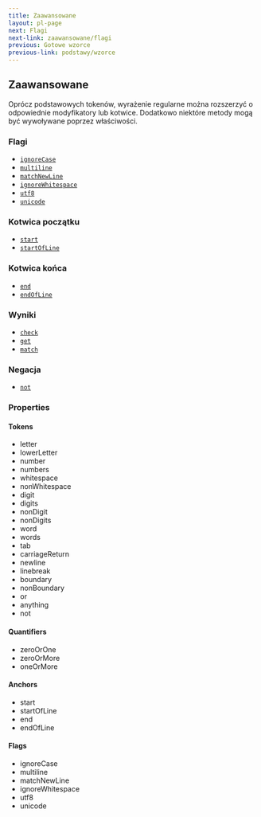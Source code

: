 ```yaml
---
title: Zaawansowane
layout: pl-page
next: Flagi
next-link: zaawansowane/flagi
previous: Gotowe wzorce
previous-link: podstawy/wzorce
---
```


## Zaawansowane

Oprócz podstawowych tokenów, wyrażenie regularne można rozszerzyć o odpowiednie modyfikatory lub kotwice.
Dodatkowo niektóre metody mogą być wywoływane poprzez właściwości.

### Flagi

- [`ignoreCase`](zaawansowane/flagi#ignorecase)
- [`multiline`](zaawansowane/flagi#multiline)
- [`matchNewLine`](zaawansowane/flagi#matchnewline)
- [`ignoreWhitespace`](zaawansowane/flagi#ignorewhitespace)
- [`utf8`](zaawansowane/flagi#utf8)
- [`unicode`](zaawansowane/flagi#unicode)

### Kotwica początku

- [`start`](zaawansowane/kotwica-start#start)
- [`startOfLine`](zaawansowane/kotwica-start#startofline)

### Kotwica końca

- [`end`](zaawansowane/kotwica-koniec#end)
- [`endOfLine`](zaawansowane/kotwica-koniec#endofline)

### Wyniki

- [`check`](zaawansowane/wyniki#check)
- [`get`](zaawansowane/wyniki#get)
- [`match`](zaawansowane/wyniki#match)

### Negacja

- [`not`](zaawansowane/negacja#not)

### Properties

#### Tokens

- letter
- lowerLetter
- number
- numbers
- whitespace
- nonWhitespace
- digit
- digits
- nonDigit
- nonDigits
- word
- words
- tab
- carriageReturn
- newline
- linebreak
- boundary
- nonBoundary
- or
- anything
- not

#### Quantifiers

- zeroOrOne
- zeroOrMore
- oneOrMore

#### Anchors

- start
- startOfLine
- end
- endOfLine

#### Flags

- ignoreCase
- multiline
- matchNewLine
- ignoreWhitespace
- utf8
- unicode
